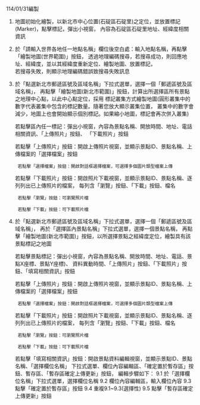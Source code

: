 114/01/31編製
1. 地圖初始化繪製，以新北市中心位置(石碇區石碇里)之定位，並放置標記(Marker)，點擊標記，彈出小視窗，
   內容為石碇區石碇里地址、經緯度相關資訊

2. 於「請輸入世界各地任一地點名稱」欄位後空白處：輸入地點名稱，再點擊「繪製地圖(世界範圍)」按鈕，
   透過地理編碼搜尋，若搜尋成功，則回應地址、經緯度，並以其經緯度重新定位、繪製地圖、放置標記，   
   若搜尋失敗，則顯示地理編碼錯誤致搜尋失敗訊息

3. 於「點選新北市郵遞區號及區域名稱」下拉式選單，選擇一個「郵遞區號及區域名稱」，
   再點擊「繪製地圖(新北市範圍)」按鈕，計算出所選擇區所有景點之地理中心點，以此中心點定位，採用
   標記叢集方式繪製地圖(圓形叢集中的數字代表叢集中包含的標記數量。隨著您放大顯示叢集位置，
   叢集中的數字會減少，地圖上也會開始顯示個別標記。如果縮小地圖，標記會再次併入叢集)

   若點擊區內任一標記：彈出小視窗，內容為景點名稱、開放時間、地址、電話相關資訊、「上傳照片」按鈕、
   「下載照片」按鈕

   若點擊「上傳照片」按鈕：開啟上傳照片視窗，並顯示景點ID、景點名稱、上傳檔案的「選擇檔案」按鈕

        若點擊「選擇檔案」按鈕：開啟對話框選擇檔案，可選擇多個圖片類型檔案上傳

   若點擊「下載照片」按鈕：開啟照片下載視窗，並顯示景點ID、景點名稱、逐列列出已上傳照片的檔案，
   每列含「瀏覽」按鈕、「下載」按鈕、檔名

        若點擊「瀏覽」按鈕：可瀏覽照片檔

        若點擊「下載」按鈕：可下載照片檔
    
4. 於「點選新北市郵遞區號及區域名稱」下拉式選單，選擇一個「郵遞區號及區域名稱」，
   再於「選擇區內景點名稱」下拉式選單，選擇一個景點名稱， 
   再點擊「繪製地圖(新北市範圍)」按鈕，以所選擇景點之經緯度定位，繪製具有該景點標記之地圖

   若點擊景點標記：彈出小視窗，內容為景點名稱、開放時間、地址、電話、景點X座標、景點Y座標)、
   資料異動時間、「上傳照片」按鈕、「下載照片」按鈕、「填寫相關資訊」按鈕

   若點擊「上傳照片」按鈕：開啟上傳照片視窗，並顯示景點ID、景點名稱、上傳檔案的「選擇檔案」按鈕

        若點擊「選擇檔案」按鈕：開啟對話框選擇檔案，可選擇多個圖片類型檔案上傳

   若點擊「下載照片」按鈕：開啟照片下載視窗，並顯示景點ID、景點名稱、逐列列出已上傳照片的檔案，
   每列含「瀏覽」按鈕、「下載」按鈕、檔名

        若點擊「瀏覽」按鈕：可瀏覽照片檔

        若點擊「下載」按鈕：可下載照片檔   

   若點擊「填寫相關資訊」按鈕：開啟景點資料編輯視窗，並顯示景點ID、景點名稱、「選擇欄位名稱」
   下拉式選單、欄位內容編輯區、「確定置於暫存區」按鈕、暫存區、「暫存區確定上傳更新」按鈕，
   編輯步驟如下：
        9.1 於「選擇欄位名稱」下拉式選單，選擇欄位名稱
        9.2 欄位內容編輯區，輸入欄位內容
        9.3 點擊「確定置於暫存區」按鈕
        9.4 重複9.1~9.3(選擇性)
        9.5 點擊「暫存區確定上傳更新」按鈕